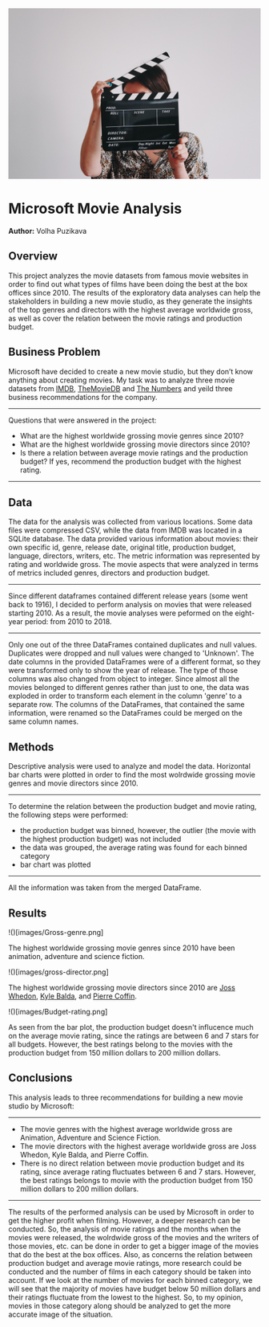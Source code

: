 <img src="images/jon-tyson-A-obUh61bKw-unsplash.jpg" width="600" height="340">

# Microsoft Movie Analysis

**Author:** Volha Puzikava


## Overview

This project analyzes the movie datasets from famous movie websites in order to find out what types of films have been doing the best at the box offices since 2010. The results of the exploratory data analyses can help the stakeholders in building a new movie studio, as they generate the insights of the top genres and directors with the highest average worldwide gross, as well as cover the relation between the movie ratings and production budget.

## Business Problem

Microsoft have decided to create a new movie studio, but they don’t know anything about creating movies. My task was to analyze three movie datasets from [IMDB](https://www.imdb.com), [TheMovieDB](https://www.themoviedb.org) and [The Numbers](https://www.the-numbers.com) and yeild three business recommendations for the company.

***
Questions that were answered in the project:
* What are the highest worldwide grossing movie genres since 2010?
* What are the highest worldwide grossing movie directors since 2010?
* Is there a relation between average movie ratings and the production budget? If yes, recommend the production budget with the highest rating.
***

## Data

The data for the analysis was collected from various locations. Some data files were compressed CSV, while the data from IMDB was located in a SQLite database. The data provided various information about movies: their own specific id, genre, release date, original title, production budget, language, directors, writers, etc. The metric information was represented by rating and worldwide gross. The movie aspects that were analyzed in terms of metrics included genres, directors and production budget.
***
Since different dataframes contained different release years (some went back to 1916), I decided to perform analysis on movies that were released starting 2010. As a result, the movie analyses were peformed on the eight-year period: from 2010 to 2018. 
***
Only one out of the three DataFrames contained duplicates and null values. Duplicates were dropped and null values were changed to 'Unknown'. The date columns in the provided DataFrames were of a different format, so they were transformed only to show the year of release. The type of those columns was also changed from object to integer. Since almost all the movies belonged to different genres rather than just to one, the data was exploded in order to transform each element in the column 'genre' to a separate row. The columns of the DataFrames, that contained the same information, were renamed so the DataFrames could be merged on the same column names.

## Methods

Descriptive analysis were used to analyze and model the data. Horizontal bar charts were plotted in order to find the most wolrdwide grossing movie genres and movie directors since 2010. 
***
To determine the relation between the production budget and movie rating, the following steps were performed:
* the production budget was binned, however, the outlier (the movie with the highest production budget) was not included
* the data was grouped, the average rating was found for each binned category
* bar chart was plotted
***
All the information was taken from the merged DataFrame. 

## Results

!()[images/Gross-genre.png]
 
The highest worldwide grossing movie genres since 2010 have been animation, adventure and science fiction.

!()[images/gross-director.png]

The highest worldwide grossing movie directors since 2010 are [Joss Whedon](https://www.imdb.com/name/nm0923736/#director), [Kyle Balda](https://www.imdb.com/name/nm0049633/), and [Pierre Coffin](https://www.imdb.com/name/nm1853544/).

!()[images/Budget-rating.png]

As seen from the bar plot, the production budget doesn't influcence much on the average movie rating, since the ratings are between 6 and 7 stars for all budgets. However, the best ratings belong to the movies with the production budget from 150 million dollars to 200 million dollars.

## Conclusions

This analysis leads to three recommendations for building a new movie studio by Microsoft:

***
* The movie genres with the highest average worldwide gross are Animation, Adventure and Science Fiction.
* The movie directors with the highest average worldwide gross are Joss Whedon, Kyle Balda, and Pierre Coffin.
* There is no direct relation between movie production budget and its rating, since average rating fluctuates between 6 and 7 stars. However, the best ratings belongs to movie with the production budget from 150 million dollars to 200 million dollars.
***
The results of the performed analysis can be used by Microsoft in order to get the higher profit when filming. However, a deeper research can be conducted. So, the analysis of movie ratings and the months when the movies were released, the wolrdwide gross of the movies and the writers of those movies, etc. can be done in order to get a bigger image of the movies that do the best at the box offices. Also, as concerns the relation between production budget and average movie ratings, more research could be conducted and the number of films in each category should be taken into account. If we look at the number of movies for each binned category, we will see that the majority of movies have budget below 50 million dollars and their ratings fluctuate from the lowest to the highest. So, to my opinion, movies in those category along should be analyzed to get the more accurate image of the situation.
